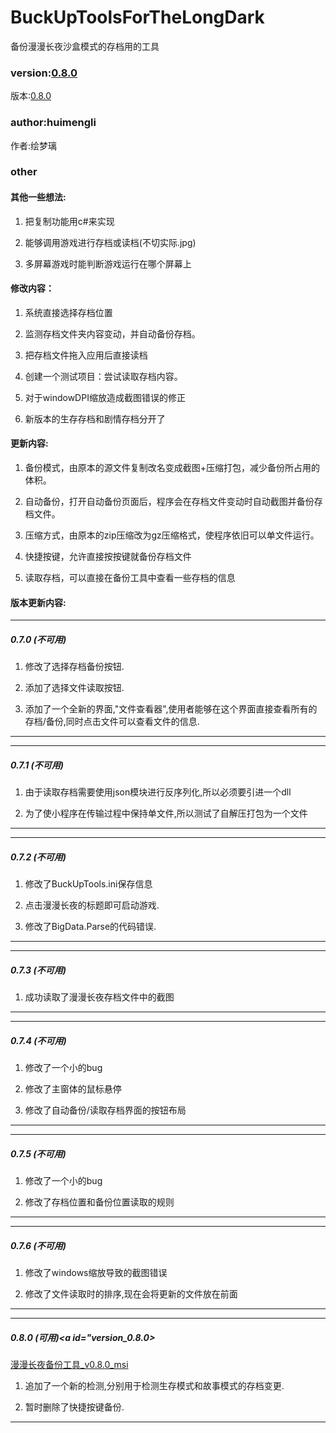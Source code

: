 # BuckUpToolsForTheLongDark
备份漫漫长夜沙盒模式的存档用的工具

### version:[0.8.0](#version_0.8.0)
版本:[0.8.0](#version_0.8.0)

### author:huimengli
作者:绘梦璃

### other

#### 其他一些想法:

1. 把复制功能用c#来实现

2. 能够调用游戏进行存档或读档(不切实际.jpg)

3. 多屏幕游戏时能判断游戏运行在哪个屏幕上

#### 修改内容：

1. 系统直接选择存档位置

2. 监测存档文件夹内容变动，并自动备份存档。

3. 把存档文件拖入应用后直接读档

4. 创建一个测试项目：尝试读取存档内容。

5. 对于windowDPI缩放造成截图错误的修正

6. 新版本的生存存档和剧情存档分开了

#### 更新内容:

1. 备份模式，由原本的源文件复制改名变成截图+压缩打包，减少备份所占用的体积。

2. 自动备份，打开自动备份页面后，程序会在存档文件变动时自动截图并备份存档文件。

3. 压缩方式，由原本的zip压缩改为gz压缩格式，使程序依旧可以单文件运行。

4. 快捷按键，允许直接按按键就备份存档文件

5. 读取存档，可以直接在备份工具中查看一些存档的信息

#### 版本更新内容:

---------------------

##### 0.7.0 (不可用)

1. 修改了选择存档备份按钮.

2. 添加了选择文件读取按钮.

3. 添加了一个全新的界面,"文件查看器",使用者能够在这个界面直接查看所有的存档/备份,同时点击文件可以查看文件的信息.

---------------------
---------------------

##### 0.7.1 (不可用)

1. 由于读取存档需要使用json模块进行反序列化,所以必须要引进一个dll

2. 为了使小程序在传输过程中保持单文件,所以测试了自解压打包为一个文件

---------------------
---------------------

##### 0.7.2 (不可用)

1. 修改了BuckUpTools.ini保存信息

2. 点击漫漫长夜的标题即可启动游戏.

3. 修改了BigData.Parse的代码错误.

---------------------
---------------------

##### 0.7.3 (不可用)

1. 成功读取了漫漫长夜存档文件中的截图

---------------------
---------------------

##### 0.7.4 (不可用)


1. 修改了一个小的bug

2. 修改了主窗体的鼠标悬停

3. 修改了自动备份/读取存档界面的按钮布局

---------------------
---------------------

##### 0.7.5 (不可用)

1. 修改了一个小的bug

2. 修改了存档位置和备份位置读取的规则

---------------------
---------------------

##### 0.7.6 (不可用)

1. 修改了windows缩放导致的截图错误

2. 修改了文件读取时的排序,现在会将更新的文件放在前面

---------------------
---------------------

##### 0.8.0 (可用)<a id="version_0.8.0></a>
[漫漫长夜备份工具_v0.8.0_msi](https://github.com/huimengli/BuckUpToolsForTheLongDark/releases/tag/%E6%BC%AB%E6%BC%AB%E9%95%BF%E5%A4%9C%E5%A4%87%E4%BB%BD%E5%B7%A5%E5%85%B7_v0.8.0_msi)

1. 追加了一个新的检测,分别用于检测生存模式和故事模式的存档变更.

2. 暂时删除了快捷按键备份.

---------------------







